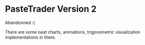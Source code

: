 # PasteTrader Version 2

Abandonned :(

There are some neat charts, animations, trigonometric visualization implementations in there.


